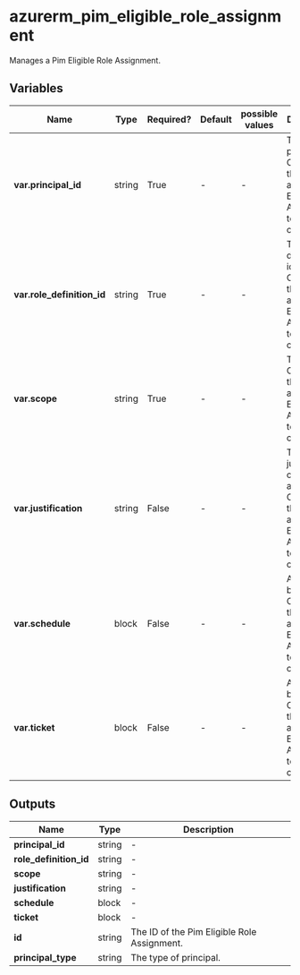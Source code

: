 # azurerm_pim_eligible_role_assignment

Manages a Pim Eligible Role Assignment.

## Variables

| Name | Type | Required? | Default  | possible values | Description |
| ---- | ---- | --------- | -------- | ----------- | ----------- |
| **var.principal_id** | string | True | -  |  -  | The principal id. Changing this forces a new Pim Eligible Role Assignment to be created. | 
| **var.role_definition_id** | string | True | -  |  -  | The role definition id. Changing this forces a new Pim Eligible Role Assignment to be created. | 
| **var.scope** | string | True | -  |  -  | The scope. Changing this forces a new Pim Eligible Role Assignment to be created. | 
| **var.justification** | string | False | -  |  -  | The justification of the role assignment. Changing this forces a new Pim Eligible Role Assignment to be created. | 
| **var.schedule** | block | False | -  |  -  | A `schedule` block. Changing this forces a new Pim Eligible Role Assignment to be created. | 
| **var.ticket** | block | False | -  |  -  | A `ticket` block. Changing this forces a new Pim Eligible Role Assignment to be created. | 



## Outputs

| Name | Type | Description |
| ---- | ---- | --------- | 
| **principal_id** | string  | - | 
| **role_definition_id** | string  | - | 
| **scope** | string  | - | 
| **justification** | string  | - | 
| **schedule** | block  | - | 
| **ticket** | block  | - | 
| **id** | string  | The ID of the Pim Eligible Role Assignment. | 
| **principal_type** | string  | The type of principal. | 
